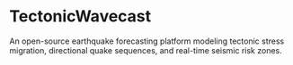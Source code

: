 # TectonicWavecast
An open-source earthquake forecasting platform modeling tectonic stress migration, directional quake sequences, and real-time seismic risk zones.
